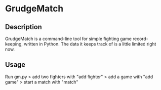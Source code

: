 # GrudgeMatch

## Description
GrudgeMatch is a command-line tool for simple fighting game record-keeping, written in Python. The data it keeps track of is a little limited right now.

## Usage
Run gm.py > add two fighters with "add fighter" > add a game with "add game" > start a match with "match"

